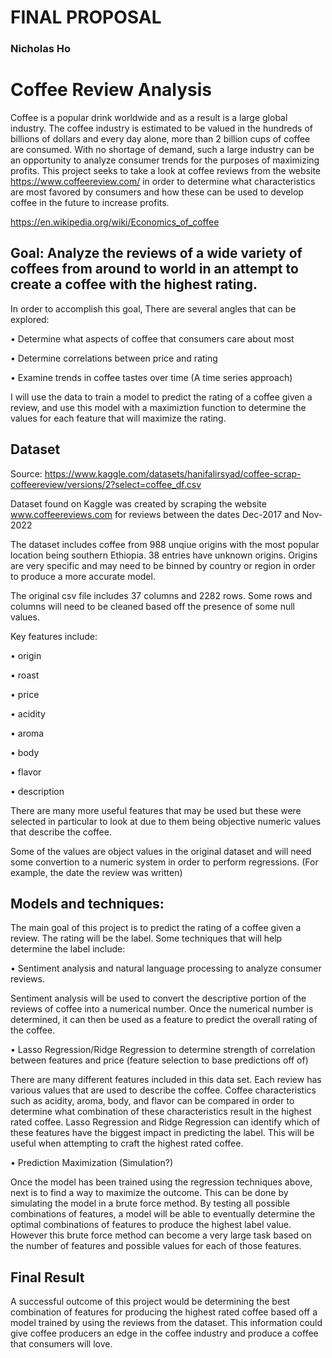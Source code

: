 # FINAL PROPOSAL
### Nicholas Ho

# Coffee Review Analysis

Coffee is a popular drink worldwide and as a result is a large global industry.  The coffee industry is estimated to be valued in the hundreds of billions of dollars and every day alone, more than 2 billion cups of coffee are consumed.  With no shortage of demand, such a large industry can be an opportunity to analyze consumer trends for the purposes of maximizing profits.  This project seeks to take a look at coffee reviews from the website https://www.coffeereview.com/ in order to determine what characteristics are most favored by consumers and how these can be used to develop coffee in the future to increase profits.

https://en.wikipedia.org/wiki/Economics_of_coffee

## Goal: Analyze the reviews of a wide variety of coffees from around to world in an attempt to create a coffee with the highest rating.

In order to accomplish this goal, There are several angles that can be explored:

• Determine what aspects of coffee that consumers care about most

• Determine correlations between price and rating

• Examine trends in coffee tastes over time (A time series approach)

I will use the data to train a model to predict the rating of a coffee given a review, and use this model with a maximiztion function to determine the values for each feature that will maximize the rating.

## Dataset

Source: https://www.kaggle.com/datasets/hanifalirsyad/coffee-scrap-coffeereview/versions/2?select=coffee_df.csv

Dataset found on Kaggle was created by scraping the website www.coffeereviews.com for reviews between the dates Dec-2017 and Nov-2022

The dataset includes coffee from 988 unqiue origins with the most popular location being southern Ethiopia.  38 entries have unknown origins.  Origins are very specific and may need to be binned by country or region in order to produce a more accurate model.

The original csv file includes 37 columns and 2282 rows.  Some rows and columns will need to be cleaned based off the presence of some null values.

Key features include: 

• origin

• roast

• price

• acidity

• aroma

• body

• flavor

• description

There are many more useful features that may be used but these were selected in particular to look at due to them being objective numeric values that describe the coffee.

Some of the values are object values in the original dataset and will need some convertion to a numeric system in order to perform regressions.  (For example, the date the review was written)

## Models and techniques:

The main goal of this project is to predict the rating of a coffee given a review.  The rating will be the label.  Some techniques that will help determine the label include:

• Sentiment analysis and natural language processing to analyze consumer reviews.

Sentiment analysis will be used to convert the descriptive portion of the reviews of coffee into a numerical number.  Once the numerical number is determined, it can then be used as a feature to predict the overall rating of the coffee.

• Lasso Regression/Ridge Regression to determine strength of correlation between features and price (feature selection to base predictions off of)

There are many different features included in this data set.  Each review has various values that are used to describe the coffee.  Coffee characteristics such as acidity, aroma, body, and flavor can be compared in order to determine what combination of these characteristics result in the highest rated coffee.  Lasso Regression and Ridge Regression can identify which of these features have the biggest impact in predicting the label.  This will be useful when attempting to craft the highest rated coffee.

• Prediction Maximization (Simulation?)

Once the model has been trained using the regression techniques above, next is to find a way to maximize the outcome.  This can be done by simulating the model in a brute force method.  By testing all possible combinations of features, a model will be able to eventually determine the optimal combinations of features to produce the highest label value.  However this brute force method can become a very large task based on the number of features and possible values for each of those features.

## Final Result

A successful outcome of this project would be determining the best combination of features for producing the highest rated coffee based off a model trained by using the reviews from the dataset.  This information could give coffee producers an edge in the coffee industry and produce a coffee that consumers will love.

